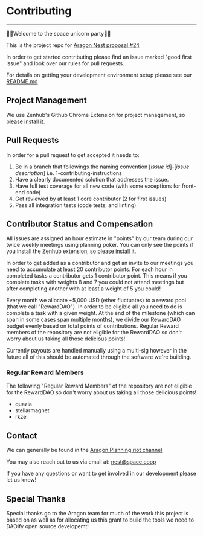 # Contributing
---

🦄🚀Welcome to the space unicorn party🚀🦄

This is the project repo for [Aragon Nest proposal #24](https://github.com/aragon/nest/pull/24)

In order to get started contributing please find an issue marked "good first issue" and look over our rules for pull requests.

For details on getting your development environment setup please see our [README.md](https://github.com/Giveth/planning-app/blob/master/README.md)

## Project Management

We use Zenhub's Github Chrome Extension for project management, so [please install it](https://chrome.google.com/webstore/detail/zenhub-for-github/ogcgkffhplmphkaahpmffcafajaocjbd?hl=en-US).


## Pull Requests

In order for a pull request to get accepted it needs to:

1. Be in a branch that followings the naming convention [*issue id*]-[*issue description*] i.e. 1-contributing-instructions
2. Have a clearly documented solution that addresses the issue.
3. Have full test coverage for all new code (with some exceptions for front-end code)
4. Get reviewed by at least 1 core contributor (2 for first issues)
5. Pass all integration tests (code tests, and linting)

## Contributor Status and Compensation

All issues are assigned an hour estimate in "points" by our team during our twice weekly meetings using planning poker. You can only see the points if you install the Zenhub extension, so [please install it](https://chrome.google.com/webstore/detail/zenhub-for-github/ogcgkffhplmphkaahpmffcafajaocjbd?hl=en-US).

In order to get added as a contributor and get an invite to our meetings you need to accumulate at least 20 contributor points. For each hour in completed tasks a contributor gets 1 contributor point. This means if you complete tasks with weights 8 and 7 you could not attend meetings but after completing another with at least a weight of 5 you could!

Every month we allocate ~5,000 USD (ether fluctuates) to a reward pool (that we call "RewardDAO"). In order to be eligible all you need to do is complete a task with a given weight. At the end of the milestone (which can span in some cases span multiple months), we divide our RewardDAO budget evenly based on total points of contributions. Regular Reward members of the repository are not eligible for the RewardDAO so don't worry about us taking all those delicious points!

Currently payouts are handled manually using a multi-sig however in the future all of this should be automated through the software we're building.

### Regular Reward Members
The following "Regular Reward Members" of the repository are not eligible for the RewardDAO so don't worry about us taking all those delicious points!
* quazia
* stellarmagnet
* rkzel

## Contact

We can generally be found in the [Aragon Planning riot channel](https://riot.im/app/#/room/#aragon-planning:matrix.org)

You may also reach out to us via email at: nest@space.coop

If you have any questions or want to get involved in our development please let us know!

## Special Thanks

Special thanks go to the Aragon team for much of the work this project is based on as well as for allocating us this grant to build the tools we need to DAOify open source developemt!
